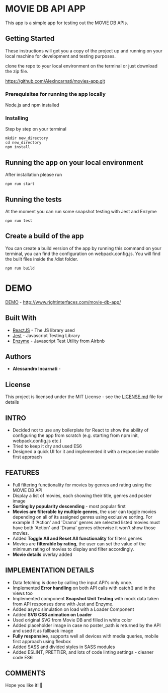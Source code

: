 # MOVIE DB API APP

This app is a simple app for testing out the MOVIE DB APIs.

## Getting Started

These instructions will get you a copy of the project up and running on your local machine for development and testing purposes.

clone the repo to your local environment on the terminal or just download the zip file.

https://github.com/AlexIncarnati/movies-app.git

### Prerequisites for running the app locally

Node.js and npm installed

### Installing

Step by step on your terminal

```
mkdir new_directory
cd new_directory
npm install
```

## Running the app on your local environment

After installation please run

```
npm run start
```

## Running the tests

At the moment you can run some snapshot testing with Jest and Enzyme

```
npm run test
```

## Create a build of the app

You can create a build version of the app by running this command on your terminal, you can find the configuration on webpack.config.js. You will find the built files inside the /dist folder.

```
npm run build
```

# DEMO

[DEMO](http://www.rightinterfaces.com/movie-db-app/) - http://www.rightinterfaces.com/movie-db-app/



## Built With

* [ReactJS](https://reactjs.org/) - The JS library used
* [Jest](https://jestjs.io/) - Javascript Testing Library
* [Enzyme](https://airbnb.io/enzyme/) - Javascript Test Utility from Airbnb

## Authors

* **Alessandro Incarnati** -

## License

This project is licensed under the MIT License - see the [LICENSE.md](LICENSE.md) file for details

## INTRO

* Decided not to use any boilerplate for React to show the ability of configuring the app from scratch (e.g. starting from npm init, webpack.config.js etc.)
* Tried to keep it dry and used ES6
* Designed a quick UI for it and implemented it with a responsive mobile first approach

## FEATURES

* Full filtering functionality for movies by genres and rating using the MOVIE DB API
* Display a list of movies, each showing their title, genres and poster image
* **Sorting by popularity descending** - most popular first
* **Movies are filterable by multiple genres**, the user can toggle movies depending on all of its assigned genres using exclusive sorting.
For example if 'Action' and 'Drama' genres are selected listed movies must have both 'Action' and 'Drama' genres otherwise it won't show those movies.
* Added **Toggle All and Reset All functionality** for filters genres
* Movies are **filterable by rating**, the user can set the value of the minimum rating of movies to display and filter accordingly.
* **Movie details** overlay added

## IMPLEMENTATION DETAILS

* Data fetching is done by calling the input API's only once.
* Implemented **Error handling** on both API calls with catch() and in the views too
* Implemented component **Snapshot Unit Testing** with mock data taken from API responses done with Jest and Enzyme.
* Added async simulation on load with a Loader Component
* Added **SVG CSS animation on Loader**
* Used original SVG from Movie DB and filled in white color
* Added placeholder image in case no poster_path is returned by the API and used it as fallback image
* **Fully responsive**, supports well all devices with media queries, mobile first approach using flexbox
* Added SASS and divided styles in SASS modules
* Added ESLINT, PRETTIER, and lots of code linting settings - cleaner code ES6

## COMMENTS

Hope you like it! 🤗




